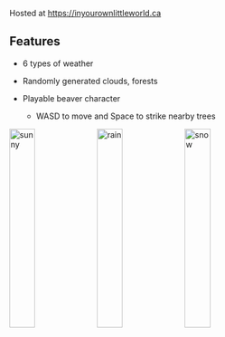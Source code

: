 Hosted at <https://inyourownlittleworld.ca>

## Features

- 6 types of weather

- Randomly generated clouds, forests

- Playable beaver character

  - WASD to move and Space to strike nearby trees

<img width="30%" alt="sunny" src="https://github.com/andreytakhtamirov/little-world/assets/70922688/48bf555a-c491-4c88-bbb9-d3c0fbea6f79">

<img width="30%" alt="rain" src="https://github.com/andreytakhtamirov/little-world/assets/70922688/45447944-ca11-4297-a0f6-0f6e8287c2d8">

<img width="30%" alt="snow" src="https://github.com/andreytakhtamirov/little-world/assets/70922688/e9e6d568-88f7-4969-9544-dd6bb92057f2">
